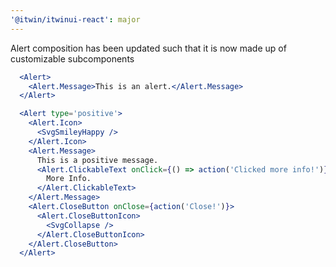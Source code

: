 ```yaml
---
'@itwin/itwinui-react': major
---
```


Alert composition has been updated such that it is now made up of customizable subcomponents

```jsx
  <Alert>
    <Alert.Message>This is an alert.</Alert.Message>
  </Alert>
```

```jsx
  <Alert type='positive'>
    <Alert.Icon>
      <SvgSmileyHappy />
    </Alert.Icon>
    <Alert.Message>
      This is a positive message.
      <Alert.ClickableText onClick={() => action('Clicked more info!')}>
        More Info.
      </Alert.ClickableText>
    </Alert.Message>
    <Alert.CloseButton onClose={action('Close!')}>
      <Alert.CloseButtonIcon>
        <SvgCollapse />
      </Alert.CloseButtonIcon>
    </Alert.CloseButton>
  </Alert>
```
